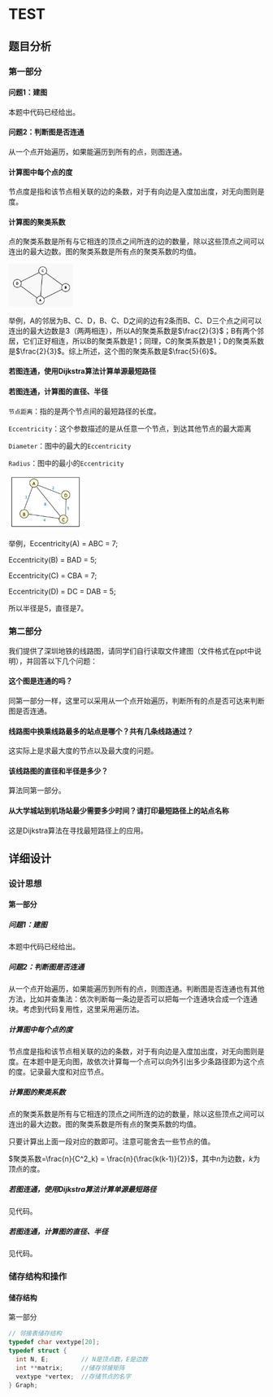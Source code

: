 # TEST

## 题目分析

### 第一部分

#### 问题1：建图

本题中代码已经给出。

#### 问题2：判断图是否连通

从一个点开始遍历，如果能遍历到所有的点，则图连通。

#### 计算图中每个点的度

节点度是指和该节点相关联的边的条数，对于有向边是入度加出度，对无向图则是度。

#### 计算图的聚类系数

点的聚类系数是所有与它相连的顶点之间所连的边的数量，除以这些顶点之间可以连出的最大边数。图的聚类系数是所有点的聚类系数的均值。

<img src="200110619-梁鑫嵘-实验4.assets/image-20210505213106221.png" alt="image-20210505213106221" style="zoom:33%;" />

举例，A的邻居为B、C、D，B、C、D之间的边有2条而B、C、D三个点之间可以连出的最大边数是3（两两相连），所以A的聚类系数是$\frac{2}{3}$；B有两个邻居，它们正好相连，所以B的聚类系数是1；同理，C的聚类系数是1；D的聚类系数是$\frac{2}{3}$。综上所述，这个图的聚类系数是$\frac{5}{6}$。

#### 若图连通，使用Dijkstra算法计算单源最短路径

#### 若图连通，计算图的直径、半径

`节点距离`：指的是两个节点间的最短路径的长度。

`Eccentricity`：这个参数描述的是从任意一个节点，到达其他节点的最大距离

`Diameter`：图中的最大的`Eccentricity`

`Radius`：图中的最小的`Eccentricity`

<img src="200110619-梁鑫嵘-实验4.assets/image-20210505213313364.png" alt="image-20210505213313364" style="zoom:67%;" />

举例，Eccentricity(A) = ABC = 7;

Eccentricity(B) = BAD = 5;

Eccentricity(C) = CBA = 7;

Eccentricity(D) = DC = DAB = 5;

所以半径是5，直径是7。

### 第二部分

我们提供了深圳地铁的线路图，请同学们自行读取文件建图（文件格式在ppt中说明），并回答以下几个问题：

#### 这个图是连通的吗？

同第一部分一样，这里可以采用从一个点开始遍历，判断所有的点是否可达来判断图是否连通。

#### 线路图中换乘线路最多的站点是哪个？共有几条线路通过？

这实际上是求最大度的节点以及最大度的问题。

#### 该线路图的直径和半径是多少？

算法同第一部分。

#### 从大学城站到机场站最少需要多少时间？请打印最短路径上的站点名称

这是Dijkstra算法在寻找最短路径上的应用。

## 详细设计

### 设计思想

#### 第一部分

##### 问题1：建图

本题中代码已经给出。

##### 问题2：判断图是否连通

从一个点开始遍历，如果能遍历到所有的点，则图连通。判断图是否连通也有其他方法，比如并查集法：依次判断每一条边是否可以把每一个连通块合成一个连通块。考虑到代码复用性，这里采用遍历法。

##### 计算图中每个点的度

节点度是指和该节点相关联的边的条数，对于有向边是入度加出度，对无向图则是度。在本题中是无向图，故依次计算每一个点可以向外引出多少条路径即为这个点的度。记录最大度和对应节点。

##### 计算图的聚类系数

点的聚类系数是所有与它相连的顶点之间所连的边的数量，除以这些顶点之间可以连出的最大边数。图的聚类系数是所有点的聚类系数的均值。

只要计算出上面一段对应的数即可。注意可能舍去一些节点的值。

$聚类系数=\frac{n}{C^2_k} = \frac{n}{\frac{k(k-1)}{2}}$，其中$n$为边数，$k$为顶点的度。

##### 若图连通，使用Dijkstra算法计算单源最短路径

见代码。

##### 若图连通，计算图的直径、半径

见代码。

### 储存结构和操作

#### 储存结构

第一部分

```c
// 邻接表储存结构
typedef char vextype[20];
typedef struct {
  int N, E;         // N是顶点数，E是边数
  int **matrix;     //储存邻接矩阵
  vextype *vertex;  //存储节点的名字
} Graph;
```

